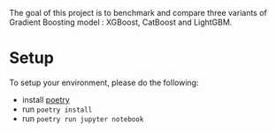 The goal of this project is to benchmark and compare three variants of Gradient Boosting model : XGBoost, CatBoost and LightGBM.
  
# Setup

To setup your environment, please do the following:
* install [poetry](https://python-poetry.org/docs/)
* run `poetry install`
* run `poetry run jupyter notebook`
